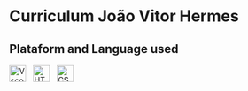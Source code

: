 # Curriculum João Vitor Hermes
## Plataform and Language used 
<img
align="left" 
alt="Vscode" 
title="Vscode"
width="30px" 
style="padding-right: 10px;"
src="https://cdn.jsdelivr.net/gh/devicons/devicon@latest/icons/vscode/vscode-original.svg" 
/>
<img
align="left" 
alt="HTML5" 
title="HTML5"
width="30px" 
style="padding-right: 10px;" 
src="https://cdn.jsdelivr.net/gh/devicons/devicon@latest/icons/html5/html5-original.svg" 
/>
<img
align="left" 
alt="CSS" 
title="CSS"
width="30px" 
style="padding-right: 10px;" 
src="https://cdn.jsdelivr.net/gh/devicons/devicon@latest/icons/css3/css3-original.svg" 
/>

